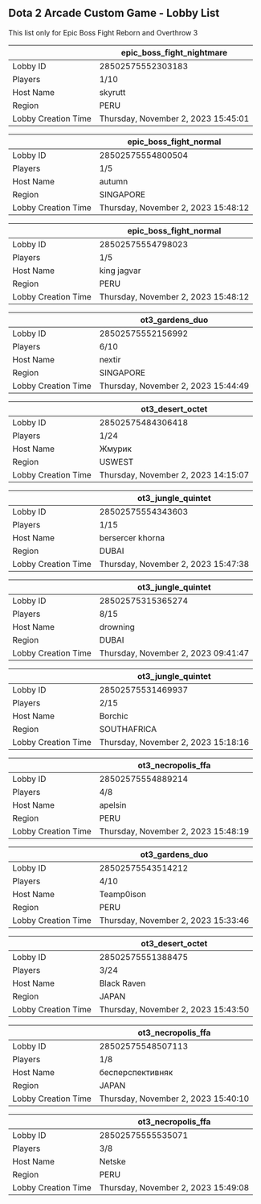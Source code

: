 ## Dota 2 Arcade Custom Game - Lobby List

This list only for Epic Boss Fight Reborn and Overthrow 3

|  | epic_boss_fight_nightmare |
| ------ | ------ |
| Lobby ID | 28502575552303183 |
| Players | 1/10 |
| Host Name | skyrutt |
| Region | PERU |
| Lobby Creation Time | Thursday, November 2, 2023 15:45:01 |


|  | epic_boss_fight_normal |
| ------ | ------ |
| Lobby ID | 28502575554800504 |
| Players | 1/5 |
| Host Name | autumn |
| Region | SINGAPORE |
| Lobby Creation Time | Thursday, November 2, 2023 15:48:12 |


|  | epic_boss_fight_normal |
| ------ | ------ |
| Lobby ID | 28502575554798023 |
| Players | 1/5 |
| Host Name | king jagvar |
| Region | PERU |
| Lobby Creation Time | Thursday, November 2, 2023 15:48:12 |


|  | ot3_gardens_duo |
| ------ | ------ |
| Lobby ID | 28502575552156992 |
| Players | 6/10 |
| Host Name | nextir |
| Region | SINGAPORE |
| Lobby Creation Time | Thursday, November 2, 2023 15:44:49 |


|  | ot3_desert_octet |
| ------ | ------ |
| Lobby ID | 28502575484306418 |
| Players | 1/24 |
| Host Name | Жмурик |
| Region | USWEST |
| Lobby Creation Time | Thursday, November 2, 2023 14:15:07 |


|  | ot3_jungle_quintet |
| ------ | ------ |
| Lobby ID | 28502575554343603 |
| Players | 1/15 |
| Host Name | bersercer khorna |
| Region | DUBAI |
| Lobby Creation Time | Thursday, November 2, 2023 15:47:38 |


|  | ot3_jungle_quintet |
| ------ | ------ |
| Lobby ID | 28502575315365274 |
| Players | 8/15 |
| Host Name | drowning |
| Region | DUBAI |
| Lobby Creation Time | Thursday, November 2, 2023 09:41:47 |


|  | ot3_jungle_quintet |
| ------ | ------ |
| Lobby ID | 28502575531469937 |
| Players | 2/15 |
| Host Name | Borchic |
| Region | SOUTHAFRICA |
| Lobby Creation Time | Thursday, November 2, 2023 15:18:16 |


|  | ot3_necropolis_ffa |
| ------ | ------ |
| Lobby ID | 28502575554889214 |
| Players | 4/8 |
| Host Name | apelsin |
| Region | PERU |
| Lobby Creation Time | Thursday, November 2, 2023 15:48:19 |


|  | ot3_gardens_duo |
| ------ | ------ |
| Lobby ID | 28502575543514212 |
| Players | 4/10 |
| Host Name | Teamp0ison |
| Region | PERU |
| Lobby Creation Time | Thursday, November 2, 2023 15:33:46 |


|  | ot3_desert_octet |
| ------ | ------ |
| Lobby ID | 28502575551388475 |
| Players | 3/24 |
| Host Name | Black Raven |
| Region | JAPAN |
| Lobby Creation Time | Thursday, November 2, 2023 15:43:50 |


|  | ot3_necropolis_ffa |
| ------ | ------ |
| Lobby ID | 28502575548507113 |
| Players | 1/8 |
| Host Name | бесперспективняк |
| Region | JAPAN |
| Lobby Creation Time | Thursday, November 2, 2023 15:40:10 |


|  | ot3_necropolis_ffa |
| ------ | ------ |
| Lobby ID | 28502575555535071 |
| Players | 3/8 |
| Host Name | Netske |
| Region | PERU |
| Lobby Creation Time | Thursday, November 2, 2023 15:49:08 |


